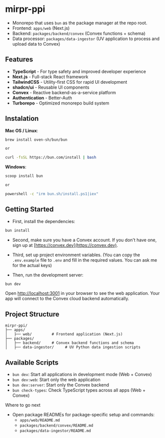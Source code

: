 # mirpr-ppi

- Monorepo that uses `bun` as the package manager at the repo root.
- Frontend: `apps/web` (Next.js)
- Backend: `packages/backend/convex` (Convex functions + schema)
- Data processor: `packages/data-ingestor` (UV application to process and upload data to Convex)


## Features

- **TypeScript** - For type safety and improved developer experience
- **Next.js** - Full-stack React framework
- **TailwindCSS** - Utility-first CSS for rapid UI development
- **shadcn/ui** - Reusable UI components
- **Convex** - Reactive backend-as-a-service platform
- **Authentication** - Better-Auth
- **Turborepo** - Optimized monorepo build system


## Instalation

**Mac OS / Linux**:
```bash
brew install oven-sh/bun/bun

or

curl -fsSL https://bun.com/install | bash
```

**Windows**:
```bash
scoop install bun

or

powershell -c "irm bun.sh/install.ps1|iex"
```


## Getting Started

- First, install the dependencies:

```bash
bun install
```

- Second, make sure you have a Convex account. If you don't have one, sign up at [https://convex.dev](https://convex.dev).

- Third, set up project environment variables. (You can copy the `.env.example` file to `.env` and fill in the required values. You can ask me for the actual keys)

- Then, run the development server:

```bash
bun dev
```

Open [http://localhost:3001](http://localhost:3001) in your browser to see the web application.
Your app will connect to the Convex cloud backend automatically.


## Project Structure

```
mirpr-ppi/
├── apps/
│   ├── web/         # Frontend application (Next.js)
├── packages/
│   ├── backend/     # Convex backend functions and schema
│   ├── data-ingestor/     # UV Python data ingestion scripts
```

## Available Scripts

- `bun dev`: Start all applications in development mode (Web + Convex)
- `bun dev:web`: Start only the web application
- `bun dev:server`: Start only the Convex backend
- `bun check-types`: Check TypeScript types across all apps (Web + Convex)

Where to go next
- Open package READMEs for package-specific setup and commands:
  - `apps/web/README.md`
  - `packages/backend/convex/README.md`
  - `packages/data-ingestor/README.md`
